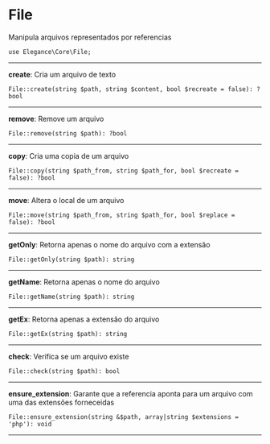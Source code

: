 # File

Manipula arquivos representados por referencias

    use Elegance\Core\File;

---

**create**: Cria um arquivo de texto
    
    File::create(string $path, string $content, bool $recreate = false): ?bool

---

**remove**: Remove um arquivo
    
    File::remove(string $path): ?bool

---

**copy**: Cria uma copia de um arquivo
    
    File::copy(string $path_from, string $path_for, bool $recreate = false): ?bool

---

**move**: Altera o local de um arquivo
    
    File::move(string $path_from, string $path_for, bool $replace = false): ?bool

---

**getOnly**: Retorna apenas o nome do arquivo com a extensão
    
    File::getOnly(string $path): string

---

**getName**: Retorna apenas o nome do arquivo
    
    File::getName(string $path): string

---

**getEx**: Retorna apenas a extensão do arquivo
    
    File::getEx(string $path): string

---

**check**: Verifica se um arquivo existe
    
    File::check(string $path): bool

---

**ensure_extension**: Garante que a referencia aponta para um arquivo com uma das extensões forneceidas
    
    File::ensure_extension(string &$path, array|string $extensions = 'php'): void

---